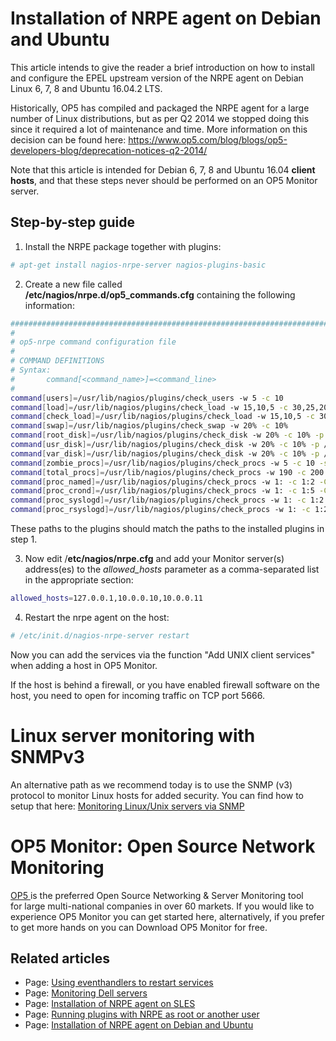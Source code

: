 # Installation of NRPE agent on Debian and Ubuntu

This article intends to give the reader a brief introduction on how to install and configure the EPEL upstream version of the NRPE agent on Debian Linux 6, 7, 8 and Ubuntu 16.04.2 LTS.

Historically, OP5 has compiled and packaged the NRPE agent for a large number of Linux distributions, but as per Q2 2014 we stopped doing this since it required a lot of maintenance and time. More information on this decision can be found here: <https://www.op5.com/blog/blogs/op5-developers-blog/deprecation-notices-q2-2014/>

Note that this article is intended for Debian 6, 7, 8 and Ubuntu 16.04 **client hosts**, and that these steps never should be performed on an OP5 Monitor server.

## Step-by-step guide

1. Install the NRPE package together with plugins:

``` {.bash data-syntaxhighlighter-params="brush: bash; gutter: false; theme: Confluence" data-theme="Confluence" style="brush: bash; gutter: false; theme: Confluence"}
# apt-get install nagios-nrpe-server nagios-plugins-basic
```

2. Create a new file called **/etc/nagios/nrpe.d/op5\_commands.cfg** containing the following information:

``` {.bash data-syntaxhighlighter-params="brush: bash; gutter: false; theme: Confluence" data-theme="Confluence" style="brush: bash; gutter: false; theme: Confluence"}
################################################################################
#
# op5-nrpe command configuration file
#
# COMMAND DEFINITIONS
# Syntax:
#       command[<command_name>]=<command_line>
#
command[users]=/usr/lib/nagios/plugins/check_users -w 5 -c 10
command[load]=/usr/lib/nagios/plugins/check_load -w 15,10,5 -c 30,25,20
command[check_load]=/usr/lib/nagios/plugins/check_load -w 15,10,5 -c 30,25,20
command[swap]=/usr/lib/nagios/plugins/check_swap -w 20% -c 10%
command[root_disk]=/usr/lib/nagios/plugins/check_disk -w 20% -c 10% -p / -m
command[usr_disk]=/usr/lib/nagios/plugins/check_disk -w 20% -c 10% -p /usr -m
command[var_disk]=/usr/lib/nagios/plugins/check_disk -w 20% -c 10% -p /var -m
command[zombie_procs]=/usr/lib/nagios/plugins/check_procs -w 5 -c 10 -s Z
command[total_procs]=/usr/lib/nagios/plugins/check_procs -w 190 -c 200
command[proc_named]=/usr/lib/nagios/plugins/check_procs -w 1: -c 1:2 -C named
command[proc_crond]=/usr/lib/nagios/plugins/check_procs -w 1: -c 1:5 -C cron
command[proc_syslogd]=/usr/lib/nagios/plugins/check_procs -w 1: -c 1:2 -C syslog-ng
command[proc_rsyslogd]=/usr/lib/nagios/plugins/check_procs -w 1: -c 1:2 -C rsyslogd
```

These paths to the plugins should match the paths to the installed plugins in step 1.

3. Now edit /**etc/nagios/nrpe.cfg** and add your Monitor server(s) address(es) to the *allowed\_hosts* parameter as a comma-separated list in the appropriate section:

``` {.bash data-syntaxhighlighter-params="brush: bash; gutter: false; theme: Confluence" data-theme="Confluence" style="brush: bash; gutter: false; theme: Confluence"}
allowed_hosts=127.0.0.1,10.0.0.10,10.0.0.11
```

4. Restart the nrpe agent on the host:

``` {.bash data-syntaxhighlighter-params="brush: bash; gutter: false; theme: Confluence" data-theme="Confluence" style="brush: bash; gutter: false; theme: Confluence"}
# /etc/init.d/nagios-nrpe-server restart
```

Now you can add the services via the function "Add UNIX client services" when adding a host in OP5 Monitor.

If the host is behind a firewall, or you have enabled firewall software on the host, you need to open for incoming traffic on TCP port 5666.

# Linux server monitoring with SNMPv3

An alternative path as we recommend today is to use the SNMP (v3) protocol to monitor Linux hosts for added security. You can find how to setup that here: [Monitoring Linux/Unix servers via SNMP](Monitoring_Linux_Unix_servers_via_SNMP)

# OP5 Monitor: Open Source Network Monitoring

[OP5 ](https://www.op5.com/)is the preferred Open Source Networking & Server Monitoring tool for large multi-national companies in over 60 markets. If you would like to experience OP5 Monitor you can get started here, alternatively, if you prefer to get more hands on you can Download OP5 Monitor for free.

## Related articles

- Page:
    [Using eventhandlers to restart services](/display/HOWTOs/Using+eventhandlers+to+restart+services)
- Page:
    [Monitoring Dell servers](/display/HOWTOs/Monitoring+Dell+servers)
- Page:
    [Installation of NRPE agent on SLES](/display/HOWTOs/Installation+of+NRPE+agent+on+SLES)
- Page:
    [Running plugins with NRPE as root or another user](/display/HOWTOs/Running+plugins+with+NRPE+as+root+or+another+user)
- Page:
    [Installation of NRPE agent on Debian and Ubuntu](/display/HOWTOs/Installation+of+NRPE+agent+on+Debian+and+Ubuntu)
